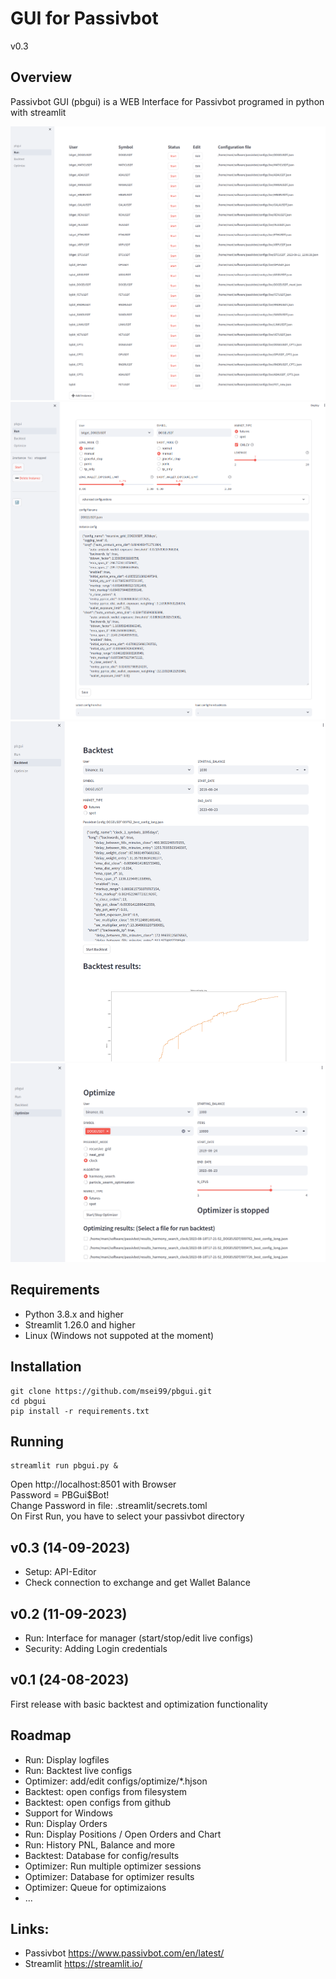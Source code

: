 # GUI for Passivbot

v0.3

## Overview
Passivbot GUI (pbgui) is a WEB Interface for Passivbot programed in python with streamlit

![Alt text](docs/images/run.png)
![Alt text](docs/images/run2.png)
![Alt text](docs/images/backtest.png)
![Alt text](docs/images/optimize.png)

## Requirements
- Python 3.8.x and higher
- Streamlit 1.26.0 and higher
- Linux (Windows not suppoted at the moment)

## Installation
```
git clone https://github.com/msei99/pbgui.git
cd pbgui
pip install -r requirements.txt
```
## Running
```
streamlit run pbgui.py &
```
Open http://localhost:8501 with Browser\
Password = PBGui$Bot!\
Change Password in file: .streamlit/secrets.toml\
On First Run, you have to select your passivbot directory

## v0.3 (14-09-2023)
- Setup: API-Editor
- Check connection to exchange and get Wallet Balance

## v0.2 (11-09-2023)
- Run: Interface for manager (start/stop/edit live configs)
- Security: Adding Login credentials

## v0.1 (24-08-2023)
First release with basic backtest and optimization functionality

## Roadmap
- Run: Display logfiles
- Run: Backtest live configs
- Optimizer: add/edit configs/optimize/*.hjson
- Backtest: open configs from filesystem
- Backtest: open configs from github
- Support for Windows
- Run: Display Orders
- Run: Display Positions / Open Orders and Chart
- Run: History PNL, Balance and more
- Backtest: Database for config/results
- Optimizer: Run multiple optimizer sessions
- Optimizer: Database for optimizer results
- Optimizer: Queue for optimizaions
- ...

## Links:
- Passivbot https://www.passivbot.com/en/latest/
- Streamlit https://streamlit.io/
